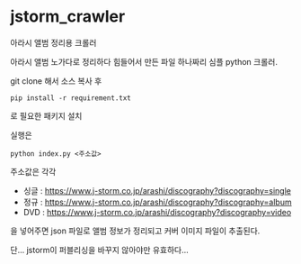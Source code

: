 # jstorm_crawler
아라시 앨범 정리용 크롤러

아라시 앨범 노가다로 정리하다 힘들어서 만든 파일 하나짜리 심플 python 크롤러.

git clone 해서 소스 복사 후


~~~
pip install -r requirement.txt
~~~

로 필요한 패키지 설치 

실행은

~~~
python index.py <주소값>
~~~

주소값은 각각

- 싱글 : https://www.j-storm.co.jp/arashi/discography?discography=single
- 정규 : https://www.j-storm.co.jp/arashi/discography?discography=album
- DVD : https://www.j-storm.co.jp/arashi/discography?discography=video

을 넣어주면 json 파일로 앨범 정보가 정리되고 커버 이미지 파일이 추출된다.


단...
jstorm이 퍼블리싱을 바꾸지 않아야만 유효하다...
